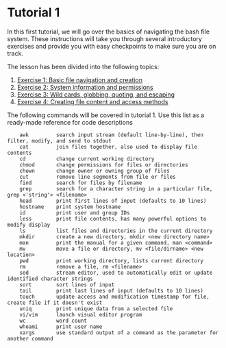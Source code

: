 # Tutorial 1

In this first tutorial, we will go over the basics of navigating the bash file system. These instructions will take you through several introductory exercises and provide you with easy checkpoints to make sure you are on track.

The lesson has been divided into the following topics:

1. [Exercise 1: Basic file navigation and creation](exercise1)
2. [Exercise 2: System information and permissions](exercise2)
3. [Exercise 3: Wild cards, globbing, quoting, and escaping](exercise3)
4. [Exercise 4: Creating file content and access methods](exercise4)

The following commands will be covered in tutorial 1. Use this list as a ready-made reference for code descriptions

        awk         search input stream (default line-by-line), then filter, modify, and send to stdout
        cat         join files together, also used to display file contents
        cd          change current working directory
        chmod       change permissions for files or directories
        chown       change owner or owning group of files
        cut         remove line segments from file or files
        find        search for files by filename
        grep        search for a character string in a particular file, grep <'string'> <filename>
        head        print first lines of input (defaults to 10 lines)
        hostname    print system hostname   
        id          print user and group IDs
        less        print file contents, has many powerful options to modify display
        ls          list files and directories in the current directory
        mkdir       create a new directory, mkdir <new directory name>
        man         print the manual for a given command, man <command>
        mv          move a file or directory, mv <file/dirname> <new location>
        pwd         print working directory, lists current directory
        rm          remove a file, rm <filename>
        sed         stream editor, used to automatically edit or update identified character strings
        sort        sort lines of input
        tail        print last lines of input (defaults to 10 lines)
        touch       update access and modification timestamp for file, create file if it doesn't exist
        uniq        print unique data from a selected file
        vi/vim      launch visual editor program
        wc          word count
        whoami      print user name
        xargs       use standard output of a command as the parameter for another command
